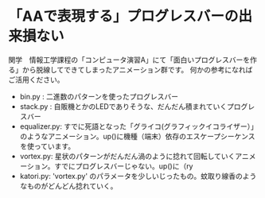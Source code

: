 # 「AAで表現する」プログレスバーの出来損ない
関学　情報工学課程の「コンピュータ演習A」にて「面白いプログレスバーを作る」から脱線してできてしまったアニメーション群です。
何かの参考になればご活用ください。

- bin.py   : 二進数のパターンを使ったプログレスバー
- stack.py : 自販機とかのLEDでありそうな、だんだん積まれていくプログレスバー
- equalizer.py: すでに死語となった「グライコ(グラフィックイコライザー）」のようなアニメーション。up()に機種（端末）依存のエスケープシーケンスを使っています。
- vortex.py: 星状のパターンがだんだん渦のように捻れて回転していくアニメーション。すでにプログレスバーじゃない。up()に（ry
- katori.py: 'vortex.py' のパラメータを少しいじったもの。蚊取り線香のようなものがどんどん捻れていく。
